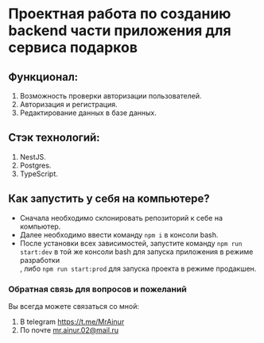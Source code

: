 # Проектная работа по созданию backend части приложения для сервиса подарков

## Функционал:
1. Возможность проверки авторизации пользователей.
2. Авторизация и регистрация.
3. Редактирование данных в базе данных.

## Стэк технологий:
1. NestJS.
2. Postgres.
3. TypeScript.

## Как запустить у себя на компьютере?
- Сначала необходимо склонировать репозиторий к себе на компьютер.
- Далее необходимо ввести команду `npm i` в консоли bash.
- После установки всех зависимостей, запустите команду `npm run start:dev` в той же консоли bash для запуска приложения в режиме разработки<br>,
либо `npm run start:prod` для запуска проекта в режиме продакшен.

### Обратная связь для вопросов и пожеланий
Вы всегда можете связаться со мной:
1. В telegram <https://t.me/MrAinur>
2. По почте mr.ainur.02@mail.ru

